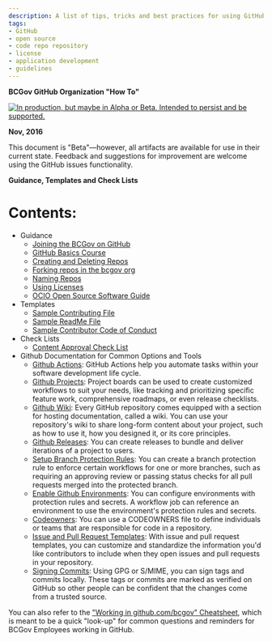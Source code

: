 ```yaml
---
description: A list of tips, tricks and best practices for using GitHub as a code repository for government projects.
tags:
- GitHub
- open source
- code repo repository
- license
- application development
- guidelines
---
```

**BCGov GitHub Organization "How To"**

<a rel="Delivery" href="https://github.com/BCDevExchange/docs/blob/master/discussion/projectstates.md"><img alt="In production, but maybe in Alpha or Beta. Intended to persist and be supported." style="border-width:0" src="https://assets.bcdevexchange.org/images/badges/delivery.svg" title="In production, but maybe in Alpha or Beta. Intended to persist and be supported." /></a>

**Nov, 2016**

This document is "Beta"&mdash;however, all artifacts are available for use in their current state. Feedback and suggestions for improvement are welcome using the GitHub issues functionality.

**Guidance, Templates and Check Lists**


# Contents: #

- Guidance
	- [Joining the BCGov on GitHub](Joining-the-BCGov-on-GitHub.md )
	- [GitHub Basics Course](https://github.com/blog/2245-are-you-new-around-here-introducing-an-on-demand-course-in-github-basics)
	- [Creating and Deleting Repos](Creating-Repos.md)
	- [Forking repos in the bcgov org](Forking-Repos.md)
	- [Naming Repos](Naming-Repos.md)
	- [Using Licenses](using-licenses.md)
	- [OCIO Open Source Software Guide](/ref-docs/96184_Open_Source_Guideline.pdf)
- Templates
	- [Sample Contributing File](SAMPLE-CONTRIBUTING.md)
	- [Sample ReadMe File](SAMPLE-README.md)
    - [Sample Contributor Code of Conduct](SAMPLE-CODE_OF_CONDUCT.md)
- Check Lists
	- [Content Approval Check List](/ref-docs/Open-Content-Assessment-Checklist.pdf)
- Github Documentation for Common Options and Tools
  - [Github Actions](https://docs.github.com/en/actions/learn-github-actions): GitHub Actions help you automate tasks within your software development life cycle.
  - [Github Projects](https://docs.github.com/en/github/managing-your-work-on-github/creating-a-project-board): Project boards can be used to create customized workflows to suit your needs, like tracking and prioritizing specific feature work, comprehensive roadmaps, or even release checklists.
  - [Github Wiki](https://docs.github.com/en/communities/documenting-your-project-with-wikis/about-wikis): Every GitHub repository comes equipped with a section for hosting documentation, called a wiki. You can use your repository's wiki to share long-form content about your project, such as how to use it, how you designed it, or its core principles.
  - [Github Releases](https://docs.github.com/en/github/administering-a-repository/managing-releases-in-a-repository): You can create releases to bundle and deliver iterations of a project to users.
  - [Setup Branch Protection Rules](https://docs.github.com/en/github/administering-a-repository/managing-a-branch-protection-rule): You can create a branch protection rule to enforce certain workflows for one or more branches, such as requiring an approving review or passing status checks for all pull requests merged into the protected branch.
  - [Enable Github Environments](https://docs.github.com/en/actions/reference/environments): You can configure environments with protection rules and secrets. A workflow job can reference an environment to use the environment's protection rules and secrets.
  - [Codeowners](https://docs.github.com/en/github/creating-cloning-and-archiving-repositories/about-code-owners): You can use a CODEOWNERS file to define individuals or teams that are responsible for code in a repository.
  - [Issue and Pull Request Templates](https://docs.github.com/en/communities/using-templates-to-encourage-useful-issues-and-pull-requests/configuring-issue-templates-for-your-repository): With issue and pull request templates, you can customize and standardize the information you'd like contributors to include when they open issues and pull requests in your repository.
  - [Signing Commits](https://docs.github.com/en/github/authenticating-to-github/signing-commits): Using GPG or S/MIME, you can sign tags and commits locally. These tags or commits are marked as verified on GitHub so other people can be confident that the changes come from a trusted source.

You can also refer to the ["Working in github.com/bcgov" Cheatsheet](Cheatsheet.md), which is meant to be a quick "look-up" for common questions and reminders for BCGov Employees working in GitHub.
